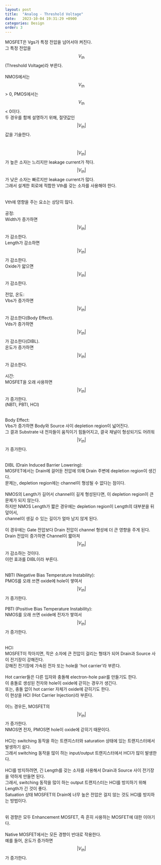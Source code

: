 ```yaml
---
layout: post
title:  "Analog - Threshold Voltage"
date:   2023-10-04 19:31:29 +0900
categories: Design
order: 3
---
```


MOSFET은 Vgs가 특정 전압을 넘어서야 켜진다.<br>
그 특정 전압을 $$V_{th}$$(Threshold Voltage)라 부른다.<br>
<br>
NMOS에서는 $$V_{th}$$ > 0, PMOS에서는 $$V_{th}$$ < 0이다. <br>
두 경우를 함께 설명하기 위해, 절댓값인 $$|V_{th}|$$값을 기술한다.<br>
<br>
<br>
$$|V_{th}|$$가 높은 소자는 느리지만 leakage current가 적다.<br>
$$|V_{th}|$$가 낮은 소자는 빠르지만 leakage current가 많다.<br>
그래서 설계한 회로에 적합한 Vth를 갖는 소자를 사용해야 한다.<br>
<br>
<br>
Vth에 영향을 주는 요소는 상당히 많다.<br>
<br>
공정:<br>
Width가 증가하면 $$|V_{th}|$$가 감소한다.<br>
Length가 감소하면 $$|V_{th}|$$가 감소한다.<br>
Oxide가 얇으면 $$|V_{th}|$$가 감소한다.<br>
<br>
전압, 온도:<br>
Vbs가 증가하면 $$|V_{th}|$$가 감소한다(Body Effect).<br>
Vds가 증가하면 $$|V_{th}|$$가 감소한다(DIBL).<br>
온도가 증가하면 $$|V_{th}|$$가 감소한다.<br>
<br>
시간:<br>
MOSFET을 오래 사용하면 $$|V_{th}|$$가 증가한다.<br>
(NBTI, PBTI, HCI)<br>
<br>
<br>
Body Effect:<br>
Vbs가 증가하면 Body와 Source 사이 depletion region이 넓어진다.<br>
그 결과 Substrate 내 전자들이 움직이기 힘들어지고, 결국 채널이 형성되기도 어려워 $$|V_{th}|$$가 증가한다.<br>
<br>
<br>
DIBL (Drain Induced Barrier Lowering):<br>
MOSFET에서는 Drain에 걸어둔 전압에 의해 Drain 주변에 depletion region이 생긴다.<br>
문제는, depletion region에는 channel이 형성될 수 없다는 점이다.<br>
<br>
NMOS의 Length가 길어서 channel이 길게 형성된다면, 이 depletion region이 큰 문제가 되지 않는다.<br>
하지만 NMOS Length가 짧은 경우에는 depletion region이 Length의 대부분을 뒤덮어서,<br>
channel이 생길 수 있는 길이가 얼마 남지 않게 된다.<br>
<br>
이 경우에는 Gate 전압보다 Drain 전압이 channel 형성에 더 큰 영향을 주게 된다.<br>
Drain 전압이 증가하면 Channel이 짧아져 $$|V_{th}|$$가 감소하는 것이다.<br>
이런 효과를 DIBL이라 부른다.<br>
<br>
<br>
NBTI (Negative Bias Temperature Instability):<br>
PMOS를 오래 쓰면 oxide에 hole이 쌓여서 $$|V_{th}|$$가 증가한다.<br>
<br>
PBTI (Positive Bias Temperature Instability):<br>
NMOS를 오래 쓰면 oxide에 전자가 쌓여서 $$|V_{th}|$$가 증가한다.<br>
<br>
<br>
HCI:<br>
MOSFET이 작아지면, 작은 소자에 큰 전압이 걸리는 형태가 되어 Drain과 Source 사이 전기장이 강해진다.<br>
강해진 전기장에 가속된 전자 또는 hole을 'hot carrier'라 부른다.<br>
<br>
Hot carrier들은 다른 입자와 충돌해 electron-hole pair를 만들기도 한다.<br>
이 충돌로 생성된 전자와 hole이 oxide에 갇히는 경우가 생긴다.<br>
또는, 충돌 없이 hot carrier 자체가 oxide에 갇히기도 한다.<br>
이 현상을 HCI (Hot Carrier Injection)라 부른다.<br>
<br>
어느 경우든, MOSFET의 $$|V_{th}|$$가 증가한다.<br>
NMOS면 전자, PMOS면 hole이 oxide에 갇히기 때문이다.<br>
<br>
HCI는 switching 동작을 하는 트랜지스터와 saturation 상태에 있는 트랜지스터에서 발생하기 쉽다.<br>
그래서 switching 동작을 많이 하는 input/output 트랜지스터에서 HCI가 많이 발생한다.<br>
<br>
HCI를 방지하려면, 긴 Length를 갖는 소자를 사용해서 Drain과 Source 사이 전기장을 약하게 만들면 된다.<br>
그래서, switching 동작을 많이 하는 output 트랜지스터는 HCI를 방지하기 위해 Length가 긴 것이 좋다.<br>
Satuation 상태 MOSFET의 Drain에 너무 높은 전압은 걸지 않는 것도 HCI를 방지하는 방법이다.<br>
<br>
<br>
위 경향은 모두 Enhancement MOSFET, 즉 흔히 사용하는 MOSFET에 대한 이야기다.<br>
<br>
Native MOSFET에서는 모든 경향이 반대로 작용한다.<br>
예를 들어, 온도가 증가하면 $$|V_{th}|$$가 증가한다.<br>